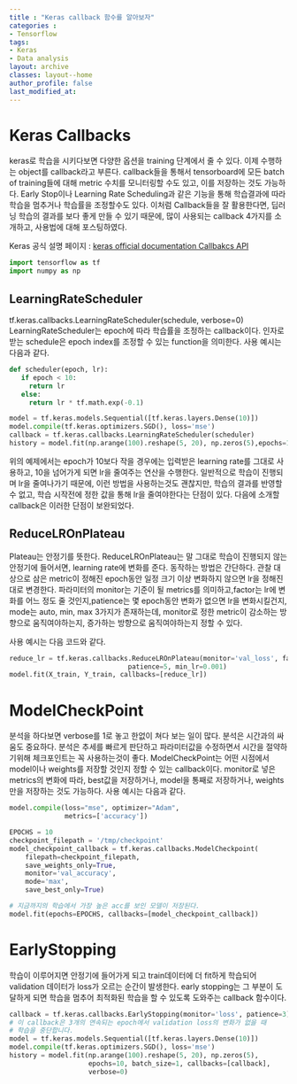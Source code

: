 ```yaml
---
title : "Keras callback 함수를 알아보자"
categories : 
- Tensorflow
tags:
- Keras
- Data analysis
layout: archive
classes: layout--home
author_profile: false
last_modified_at:
---
```





# Keras Callbacks

keras로 학습을 시키다보면 다양한 옵션을 training 단계에서 줄 수 있다. 이제 수행하는 object를 callback라고 부른다. callback들을 통해서 tensorboard에 모든 batch of training들에 대해 metric 수치를 모니터링할 수도 있고, 이를 저장하는 것도 가능하다. Early Stop이나 Learning Rate Scheduling과 같은 기능을 통해 학습결과에 따라 학습을 멈추거나 학습률을 조정할수도 있다. 이처럼 Callback들을 잘 활용한다면, 딥러닝 학습의 결과를 보다 좋게 만들 수 있기 때문에, 많이 사용되는 callback 4가지를 소개하고, 사용법에 대해 포스팅하였다.

Keras 공식 설명 페이지 : [keras official documentation Callbakcs API](https://keras.io/api/callbacks/)


```python
import tensorflow as tf
import numpy as np
```

## LearningRateScheduler
tf.keras.callbacks.LearningRateScheduler(schedule, verbose=0)
   LearningRateScheduler는 epoch에 따라 학습률을 조정하는 callback이다. 인자로 받는 schedule은 epoch index를 조정할 수 있는 function을 의미한다. 사용 예시는 다음과 같다.


```python
def scheduler(epoch, lr):
   if epoch < 10:
     return lr
   else:
     return lr * tf.math.exp(-0.1)

model = tf.keras.models.Sequential([tf.keras.layers.Dense(10)])
model.compile(tf.keras.optimizers.SGD(), loss='mse')
callback = tf.keras.callbacks.LearningRateScheduler(scheduler)
history = model.fit(np.arange(100).reshape(5, 20), np.zeros(5),epochs=15, callbacks=[callback], verbose=0)
```

   위의 예제에서는 epoch가 10보다 작을 경우에는 입력받은 learning rate를 그대로 사용하고, 10을 넘어가게 되면 lr을 줄여주는 연산을 수행한다. 일반적으로 학습이 진행되며 lr을 줄여나가기 때문에, 이런 방법을 사용하는것도 괜찮지만, 학습의 결과를 반영할 수 없고, 학습 시작전에 정한 값을 통해 lr을 줄여야한다는 단점이 있다. 다음에 소개할 callback은 이러한 단점이 보완되었다.

## ReduceLROnPlateau

Plateau는 안정기를 뜻한다. ReduceLROnPlateau는 말 그대로 학습이 진행되지 않는 안정기에 들어서면, learning rate에 변화를 준다. 동작하는 방법은 간단하다. 관찰 대상으로 삼은 metric이 정해진 epoch동안 일정 크기 이상 변화하지 않으면 lr을 정해진대로 변경한다. 파라미터의 monitor는 기준이 될 metrics를 의미하고,factor는 lr에 변화를 어느 정도 줄 것인지,patience는 몇 epoch동안 변화가 없으면 lr을 변화시킬건지, mode는 auto, min, max 3가지가 존재하는데, monitor로 정한 metric이 감소하는 방향으로 움직여야하는지, 증가하는 방향으로 움직여야하는지 정할 수 있다.

사용 예시는 다음 코드와 같다.


```python
reduce_lr = tf.keras.callbacks.ReduceLROnPlateau(monitor='val_loss', factor=0.2,
                              patience=5, min_lr=0.001)
model.fit(X_train, Y_train, callbacks=[reduce_lr])
```

# ModelCheckPoint

분석을 하다보면 verbose를 1로 놓고 한없이 쳐다 보는 일이 많다. 분석은 시간과의 싸움도 중요하다. 분석은 추세를 빠르게 판단하고 파라미터값을 수정하면서 시간을 절약하기위해 체크포인트는 꼭 사용하는것이 좋다.
ModelCheckPoint는 어떤 시점에서 model이나 weights를 저장할 것인지 정할 수 있는 callback이다. monitor로 넣은 metrics의 변화에 따라, best값을 저장하거나, model을 통째로 저장하거나, weights만을 저장하는 것도 가능하다. 사용 예시는 다음과 같다.


```python
model.compile(loss="mse", optimizer="Adam",
              metrics=['accuracy'])

EPOCHS = 10
checkpoint_filepath = '/tmp/checkpoint'
model_checkpoint_callback = tf.keras.callbacks.ModelCheckpoint(
    filepath=checkpoint_filepath,
    save_weights_only=True,
    monitor='val_accuracy',
    mode='max',
    save_best_only=True)

# 지금까지의 학습에서 가장 높은 acc를 보인 모델이 저장된다.
model.fit(epochs=EPOCHS, callbacks=[model_checkpoint_callback])
```

# EarlyStopping

학습이 이루어지면 안정기에 들어가게 되고 train데이터에 더 fit하게 학습되어 validation 데이터가 loss가 오르는 순간이 발생한다. early stopping는 그 부분이 도달하게 되면 학습을 멈추어 최적화된 학습을 할 수 있도록 도와주는 callback 함수이다.


```python
callback = tf.keras.callbacks.EarlyStopping(monitor='loss', patience=3)
# 이 callback은 3개의 연속되는 epoch에서 validation loss의 변화가 없을 때  
# 학습을 중단합니다.
model = tf.keras.models.Sequential([tf.keras.layers.Dense(10)])
model.compile(tf.keras.optimizers.SGD(), loss='mse')
history = model.fit(np.arange(100).reshape(5, 20), np.zeros(5),
                    epochs=10, batch_size=1, callbacks=[callback],
                    verbose=0)
```
